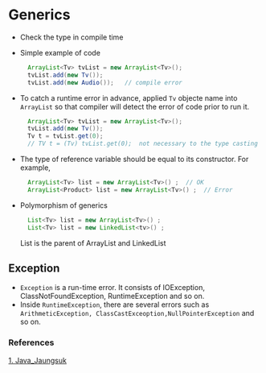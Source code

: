 # Generics
- Check the type in compile time
- Simple example of code
  
  ```java
    ArrayList<Tv> tvList = new ArrayList<Tv>();
    tvList.add(new Tv());
    tvList.add(new Audio());   // compile error

- To catch a runtime error in advance, applied `Tv` objecte name into `ArrayList` so that compiler will detect the error of code prior to run it.

  ```java
    ArrayList<Tv> tvList = new ArrayList<Tv>();
    tvList.add(new Tv());
    Tv t = tvList.get(0);
    // TV t = (Tv) tvList.get(0);  not necessary to the type casting

- The type of reference variable should be equal to its constructor. For example,

  ```java
    ArrayList<Tv> list = new ArrayList<Tv>() ;  // OK
    ArrayList<Product> list = new ArrayList<Tv>() ;  // Error
  ```

- Polymorphism of generics
  ```java
    List<Tv> list = new ArrayList<Tv>() ;
    List<Tv> list = new LinkedList<tv>() ;
  ```
  List is the parent of ArrayList and LinkedList





## Exception
- `Exception` is a run-time error. It consists of IOException, ClassNotFoundException, RuntimeException and so on.
- Inside `RuntimeException`, there are several errors such as `ArithmeticException, ClassCastExceoption,NullPointerException` and so on.


### References
[1. Java_Jaungsuk](https://www.youtube.com/watch?v=QcXLiwZPnJQ&list=PLW2UjW795-f6xWA2_MUhEVgPauhGl3xIp&index=135)
